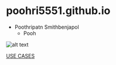 # poohri5551.github.io

- Poothripatn Smithbenjapol
  - Pooh

![alt text](IMG_4427.jpeg)

[USE CASES](usecases.md)
